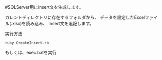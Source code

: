 #SQLServer用にInsert文を生成します。

カレントディレクトリに存在するフォルダから、
データを設定したExcelファイル(.xlsx)を読み込み、
Insert文を追記します。

実行方法

```ms-dos
ruby CreateInsert.rb
```

もしくは、exec.batを実行

